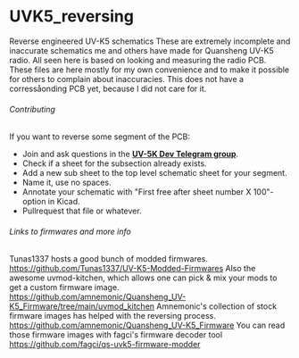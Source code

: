 # UVK5_reversing
Reverse engineered UV-K5 schematics
These are extremely incomplete and inaccurate schematics me and others have made for Quansheng UV-K5 radio.
All seen here is based on looking and measuring the radio PCB. 
These files are here mostly for my own convenience and to make it possible for others to complain about inaccuracies.
This does not have a corressåonding PCB yet, because I did not care for it.

###### Contributing
If you want to reverse some segment of the PCB:
- Join and ask questions in the **[UV-5K Dev Telegram group]([https://eff.org](https://t.me/quansheng_uvk5_en))**. 
- Check if a sheet for the subsection already exists.
- Add a new sub sheet to the top level schematic sheet for your segment.
- Name it, use no spaces.
- Annotate your schematic with "First free after sheet number X 100"-option in Kicad.
- Pullrequest that file or whatever. 

###### Links to firmwares and more info
Tunas1337 hosts a good bunch of modded firmwares.
<https://github.com/Tunas1337/UV-K5-Modded-Firmwares>
Also the awesome uvmod-kitchen, which allows one can pick & mix your mods to get a custom firmware image.
<https://github.com/amnemonic/Quansheng_UV-K5_Firmware/tree/main/uvmod_kitchen>
Amnemonic's collection of stock firmware images has helped with the reversing process.
<https://github.com/amnemonic/Quansheng_UV-K5_Firmware>
You can read those firmware images with fagci's firmware decoder tool
<https://github.com/fagci/qs-uvk5-firmware-modder>
